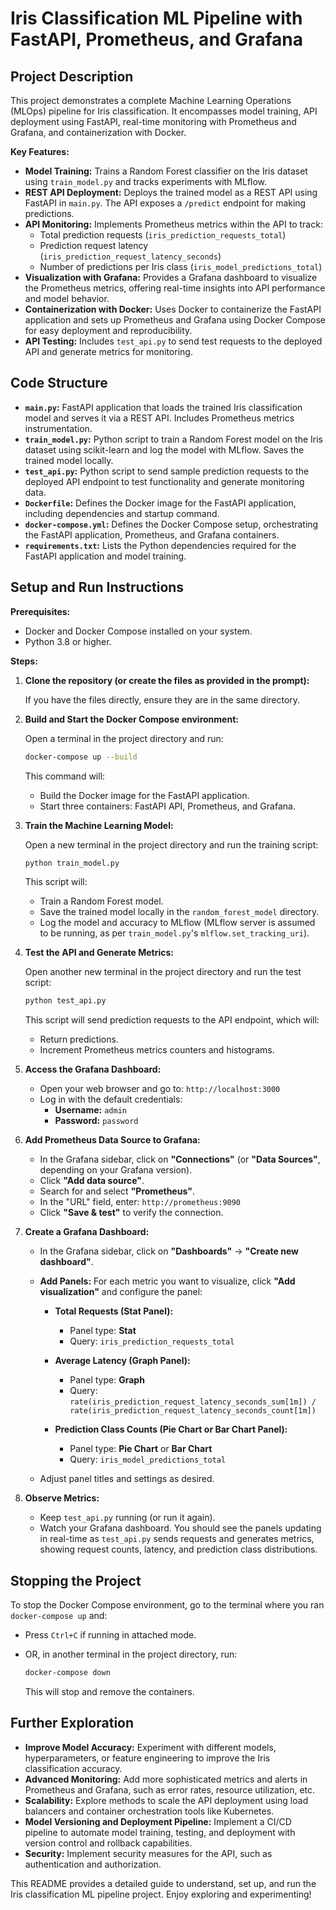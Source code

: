 # Iris Classification ML Pipeline with FastAPI, Prometheus, and Grafana

## Project Description

This project demonstrates a complete Machine Learning Operations (MLOps) pipeline for Iris classification. It encompasses model training, API deployment using FastAPI, real-time monitoring with Prometheus and Grafana, and containerization with Docker.

**Key Features:**

*   **Model Training:** Trains a Random Forest classifier on the Iris dataset using `train_model.py` and tracks experiments with MLflow.
*   **REST API Deployment:** Deploys the trained model as a REST API using FastAPI in `main.py`. The API exposes a `/predict` endpoint for making predictions.
*   **API Monitoring:** Implements Prometheus metrics within the API to track:
    *   Total prediction requests (`iris_prediction_requests_total`)
    *   Prediction request latency (`iris_prediction_request_latency_seconds`)
    *   Number of predictions per Iris class (`iris_model_predictions_total`)
*   **Visualization with Grafana:** Provides a Grafana dashboard to visualize the Prometheus metrics, offering real-time insights into API performance and model behavior.
*   **Containerization with Docker:**  Uses Docker to containerize the FastAPI application and sets up Prometheus and Grafana using Docker Compose for easy deployment and reproducibility.
*   **API Testing:** Includes `test_api.py` to send test requests to the deployed API and generate metrics for monitoring.

## Code Structure

*   **`main.py`:**  FastAPI application that loads the trained Iris classification model and serves it via a REST API. Includes Prometheus metrics instrumentation.
*   **`train_model.py`:** Python script to train a Random Forest model on the Iris dataset using scikit-learn and log the model with MLflow. Saves the trained model locally.
*   **`test_api.py`:** Python script to send sample prediction requests to the deployed API endpoint to test functionality and generate monitoring data.
*   **`Dockerfile`:** Defines the Docker image for the FastAPI application, including dependencies and startup command.
*   **`docker-compose.yml`:**  Defines the Docker Compose setup, orchestrating the FastAPI application, Prometheus, and Grafana containers.
*   **`requirements.txt`:** Lists the Python dependencies required for the FastAPI application and model training.

## Setup and Run Instructions

**Prerequisites:**

*   Docker and Docker Compose installed on your system.
*   Python 3.8 or higher.

**Steps:**

1.  **Clone the repository (or create the files as provided in the prompt):**

    If you have the files directly, ensure they are in the same directory.

2.  **Build and Start the Docker Compose environment:**

    Open a terminal in the project directory and run:

    ```bash
    docker-compose up --build
    ```

    This command will:
    *   Build the Docker image for the FastAPI application.
    *   Start three containers: FastAPI API, Prometheus, and Grafana.

3.  **Train the Machine Learning Model:**

    Open a new terminal in the project directory and run the training script:

    ```bash
    python train_model.py
    ```

    This script will:
    *   Train a Random Forest model.
    *   Save the trained model locally in the `random_forest_model` directory.
    *   Log the model and accuracy to MLflow (MLflow server is assumed to be running, as per `train_model.py`'s `mlflow.set_tracking_uri`).

4.  **Test the API and Generate Metrics:**

    Open another new terminal in the project directory and run the test script:

    ```bash
    python test_api.py
    ```

    This script will send prediction requests to the API endpoint, which will:
    *   Return predictions.
    *   Increment Prometheus metrics counters and histograms.

5.  **Access the Grafana Dashboard:**

    *   Open your web browser and go to: `http://localhost:3000`
    *   Log in with the default credentials:
        *   **Username:** `admin`
        *   **Password:** `password`

6.  **Add Prometheus Data Source to Grafana:**

    *   In the Grafana sidebar, click on **"Connections"** (or **"Data Sources"**, depending on your Grafana version).
    *   Click **"Add data source"**.
    *   Search for and select **"Prometheus"**.
    *   In the "URL" field, enter: `http://prometheus:9090`
    *   Click **"Save & test"** to verify the connection.

7.  **Create a Grafana Dashboard:**

    *   In the Grafana sidebar, click on **"Dashboards"** -> **"Create new dashboard"**.
    *   **Add Panels:** For each metric you want to visualize, click **"Add visualization"** and configure the panel:

        *   **Total Requests (Stat Panel):**
            *   Panel type: **Stat**
            *   Query: `iris_prediction_requests_total`

        *   **Average Latency (Graph Panel):**
            *   Panel type: **Graph**
            *   Query: `rate(iris_prediction_request_latency_seconds_sum[1m]) / rate(iris_prediction_request_latency_seconds_count[1m])`

        *   **Prediction Class Counts (Pie Chart or Bar Chart Panel):**
            *   Panel type: **Pie Chart** or **Bar Chart**
            *   Query: `iris_model_predictions_total`

    *   Adjust panel titles and settings as desired.

8.  **Observe Metrics:**

    *   Keep `test_api.py` running (or run it again).
    *   Watch your Grafana dashboard. You should see the panels updating in real-time as `test_api.py` sends requests and generates metrics, showing request counts, latency, and prediction class distributions.

## Stopping the Project

To stop the Docker Compose environment, go to the terminal where you ran `docker-compose up` and:

*   Press `Ctrl+C` if running in attached mode.
*   OR, in another terminal in the project directory, run:

    ```bash
    docker-compose down
    ```

    This will stop and remove the containers.

## Further Exploration

*   **Improve Model Accuracy:** Experiment with different models, hyperparameters, or feature engineering to improve the Iris classification accuracy.
*   **Advanced Monitoring:** Add more sophisticated metrics and alerts in Prometheus and Grafana, such as error rates, resource utilization, etc.
*   **Scalability:** Explore methods to scale the API deployment using load balancers and container orchestration tools like Kubernetes.
*   **Model Versioning and Deployment Pipeline:** Implement a CI/CD pipeline to automate model training, testing, and deployment with version control and rollback capabilities.
*   **Security:**  Implement security measures for the API, such as authentication and authorization.

This README provides a detailed guide to understand, set up, and run the Iris classification ML pipeline project. Enjoy exploring and experimenting!